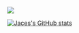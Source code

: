 ![](http://github-profile-summary-cards.vercel.app/api/cards/most-commit-language?username=txrnqt&theme=darcula) 
<!---![](http://github-profile-summary-cards.vercel.app/api/cards/stats?username=txrnqt&theme=darcula)
![](http://github-profile-summary-cards.vercel.app/api/cards/profile-details?username=txrnqt&theme=darcula) --->
[![Jaces's GitHub stats](https://github-readme-stats.vercel.app/api?username=txrnqt)](https://github.com/anuraghazra/github-readme-stats)
<!---
txrnqt/txrnqt is a ✨ special ✨ repository because its `README.md` (this file) appears on your GitHub profile.
You can click the Preview link to take a look at your changes.
--->
